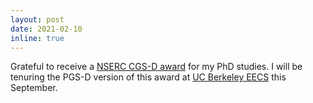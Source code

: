 ```yaml
---
layout: post
date: 2021-02-10
inline: true
---
```


Grateful to receive a [NSERC CGS-D award](https://www.nserc-crsng.gc.ca/students-etudiants/pg-cs/cgsd-bescd_eng.asp) for my PhD studies. I will be tenuring the PGS-D version of this award at [UC Berkeley EECS](https://cs.berkeley.edu/) this September.
